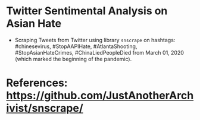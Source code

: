 # Twitter Sentimental Analysis on Asian Hate
- Scraping Tweets from Twitter using library `snscrape` on hashtags: #chinesevirus, #StopAAPIHate, #AtlantaShooting, #StopAsianHateCrimes, #ChinaLiedPeopleDied from March 01, 2020 (which marked the beginning of the pandemic).
# References: https://github.com/JustAnotherArchivist/snscrape/

